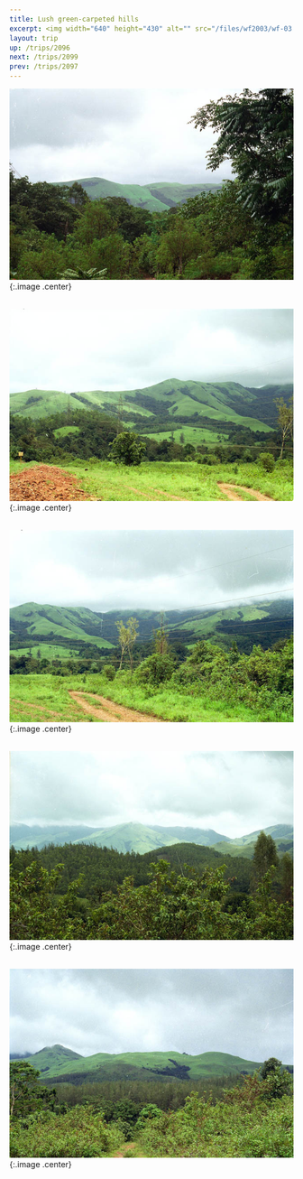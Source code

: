 ```yaml
---
title: Lush green-carpeted hills
excerpt: <img width="640" height="430" alt="" src="/files/wf2003/wf-03.jpg" />
layout: trip
up: /trips/2096
next: /trips/2099
prev: /trips/2097
---
```


![wf-03.jpg](/images/trips/wf2003/wf-03.jpg 'wf-03.jpg'){:.image .center}


&nbsp;
![wf-07.jpg](/images/trips/wf2003/wf-07.jpg 'wf-07.jpg'){:.image .center}


&nbsp;
![wf-08.jpg](/images/trips/wf2003/wf-08.jpg 'wf-08.jpg'){:.image .center}


&nbsp;
![wf-09.jpg](/images/trips/wf2003/wf-09.jpg 'wf-09.jpg'){:.image .center}


&nbsp;
![wf-10.jpg](/images/trips/wf2003/wf-10.jpg 'wf-10.jpg'){:.image .center}



